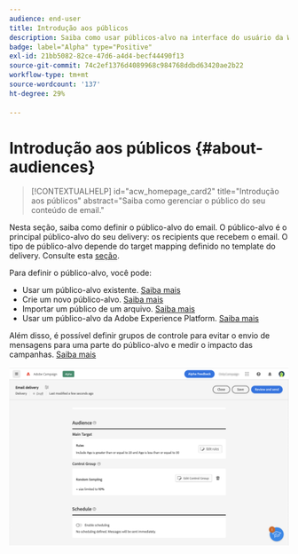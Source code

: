 ```yaml
---
audience: end-user
title: Introdução aos públicos
description: Saiba como usar públicos-alvo na interface do usuário da Web do Campaign
badge: label="Alpha" type="Positive"
exl-id: 21bb5082-82ce-47d6-a4d4-becf44490f13
source-git-commit: 74c2ef1376d4089968c984768ddbd63420ae2b22
workflow-type: tm+mt
source-wordcount: '137'
ht-degree: 29%

---
```



# Introdução aos públicos {#about-audiences}

>[!CONTEXTUALHELP]
>id="acw_homepage_card2"
>title="Introdução aos públicos"
>abstract="Saiba como gerenciar o público do seu conteúdo de email."

<!--
Audience only created for the delivery, not available later-->


<!--
Three ways:
* existing audience

Campaign or AEP Audiences

* create new on the fly

query like AEP segment builder (same component with campaign data)

* import from file

show use case with a new audience creation (or import from file?)

control groups like acc: exract, random, based on attribute
-->

Nesta seção, saiba como definir o público-alvo do email. O público-alvo é o principal público-alvo do seu delivery: os recipients que recebem o email. O tipo de público-alvo depende do target mapping definido no template do delivery. Consulte esta [seção](../email/create-email.md).

Para definir o público-alvo, você pode:

* Usar um público-alvo existente. [Saiba mais](add-audience.md)
* Crie um novo público-alvo. [Saiba mais](segment-builder.md)
* Importar um público de um arquivo. [Saiba mais](import-audience.md)
* Usar um público-alvo da Adobe Experience Platform. [Saiba mais](aep-audience.md)

Além disso, é possível definir grupos de controle para evitar o envio de mensagens para uma parte do público-alvo e medir o impacto das campanhas. [Saiba mais](control-group.md)

![](assets/about-audience.png)
